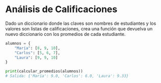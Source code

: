# Análisis de Calificaciones
Dado un diccionario donde las claves son nombres de estudiantes y los valores son listas de calificaciones, crea una función que devuelva un nuevo diccionario con los promedios de cada estudiante.

```python
alumnos = {
    "María": [8, 9, 10],
    "Carlos": [5, 6, 7],
    "Laura": [9, 9, 10]
}

print(calcular_promedios(alumnos))
# Salida: {'María': 9.0, 'Carlos': 6.0, 'Laura': 9.33}
